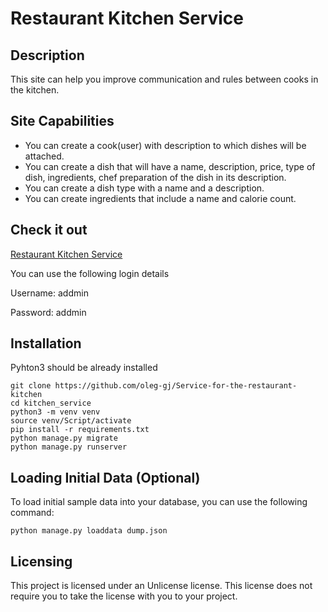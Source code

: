 # Restaurant Kitchen Service

## Description
This site can help you improve communication and rules between cooks in the kitchen.

## Site Capabilities
* You can create a cook(user) with description to which dishes will be attached.
* You can create a dish that will have a name, description, price, type of dish, 
ingredients, chef preparation of the dish in its description.
* You can create a dish type with a name and a description.
* You can create ingredients that include a name and calorie count.

## Check it out
[Restaurant Kitchen Service](https://service-for-the-restaurant-kitchen.onrender.com/)

You can use the following login details

Username: addmin

Password: addmin

## Installation

Pyhton3 should be already installed
```shell
git clone https://github.com/oleg-gj/Service-for-the-restaurant-kitchen
cd kitchen_service
python3 -m venv venv
source venv/Script/activate
pip install -r requirements.txt
python manage.py migrate
python manage.py runserver

```
## Loading Initial Data (Optional)

To load initial sample data into your database, you can use the following command:

```shell
python manage.py loaddata dump.json
```

## Licensing

This project is licensed under an Unlicense license. This license does not require
you to take the license with you to your project.
